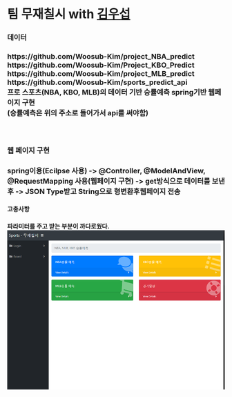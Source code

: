 # 팀 무재칠시 with <a href="https://github.com/Woosub-Kim">김우섭<a/>

<h3>데이터<h3/>
https://github.com/Woosub-Kim/project_NBA_predict
<br/>
https://github.com/Woosub-Kim/Project_KBO_Predict
<br/>
https://github.com/Woosub-Kim/project_MLB_predict
<br/>
https://github.com/Woosub-Kim/sports_predict_api
<br/>
프로 스포츠(NBA, KBO, MLB)의 데이터 기반 승률예측 spring기반 웹페이지 구현
<br/>
(승률예측은 위의 주소로 들어가서 api를 써야함) 
<br/><br/><br/>

<h3>웹 페이지 구현<h3/>
spring이용(Ecilpse 사용) -> @Controller, @ModelAndView, @RequestMapping 사용(웹페이지 구현) -> get방식으로 데이터를 보낸 후 ->
JSON Type받고 String으로 형변환후웹페이지 전송
  
 
<h4>고충사항<h4/>
파라미터를 주고 받는 부분이 까다로웠다.
<br/>
<img width="" height="" src='https://github.com/namwon94/Project_Baseball/blob/master/webpage.png'></img>
